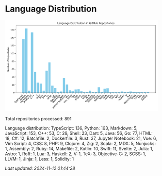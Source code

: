# Language Distribution

![Language Distribution Chart](language_distribution_bar_chart.png)

Total repositories processed: 891

Language distribution:
TypeScript: 136, Python: 163, Markdown: 5, JavaScript: 153, C++: 53, C: 26, Shell: 23, Dart: 5, Java: 56, Go: 77, HTML: 18, C#: 12, Batchfile: 2, Dockerfile: 3, Rust: 37, Jupyter Notebook: 21, Vue: 6, Vim Script: 4, CSS: 8, PHP: 9, Clojure: 4, Zig: 2, Scala: 2, MDX: 5, Nunjucks: 1, Assembly: 2, Ruby: 14, Makefile: 2, Kotlin: 10, Swift: 11, Svelte: 2, Julia: 1, Astro: 1, Roff: 1, Lua: 3, Haskell: 2, V: 1, TeX: 3, Objective-C: 2, SCSS: 1, LLVM: 1, Jinja: 1, Less: 1, Solidity: 1


_Last updated: 2024-11-12 01:44:28_
